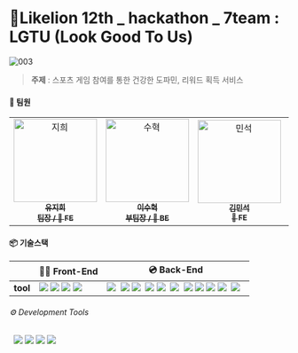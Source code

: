 # 🦁Likelion 12th _ hackathon _ 7team : LGTU (Look Good To Us)
![003](https://github.com/user-attachments/assets/7ea15ef2-9aa0-4479-b519-acea9cfc00f2)


> **주제** : 스포츠 게임 참여를 통한 건강한 도파민, 리워드 획득 서비스

#### 👥 팀원
<table>
  <tr>
    <td align="center">
    <a href="https://github.com/jiHeeFlee">
    <img src="https://avatars.githubusercontent.com/u/126383608?v=4" width="150px;" alt="지희"/>
    <br />
    <sub>
    <b>유지희</b><br>
    <b>팀장 / 🍎 FE</b>
    </sub>
    </a>
    <br />
    </td>
    <td align="center">
    <a href="https://github.com/leestana01">
    <img src="https://avatars.githubusercontent.com/u/74558236?v=4" width="150px;" alt="수혁"/>
    <br />
    <sub>
    <b>이수혁</b><br>
    <b>부팀장 / 🍏 BE</b>
    </sub>
    </a>
    <br />
    </td>    
    <td align="center">
    <a href="https://github.com/m-inseok">
    <img src="https://avatars.githubusercontent.com/u/163662784?v=4" width="150px;" alt="민석"/>
    <br />
    <sub>
    <b>김민석</b><br>
    <b>🍎 FE</b>
    </sub>
    </a>
    <br />
    </td>    
    <td align="center">
    <a href="https://github.com/norangsuji">
    <img src="https://avatars.githubusercontent.com/u/118612460?v=4" width="150px;" alt="수"/>
    <br />
    <sub>
    <b>홍수지</b><br>
    <b>🍎 FE</b>
    </sub>
    </a>
    <br />
    </td> <td align="center">
    <a href="https://github.com/202201617">
    <img src="https://avatars.githubusercontent.com/u/113917440?v=4" width="150px;" alt="혜주"/>
    <br />
    <sub>
    <b>박혜주</b><br>
    <b>🍏 BE</b>
    </sub>
    </a>
    <br />
    </td>
    <td align="center">
    <a href="https://github.com/sunmin416">
    <img src="https://avatars.githubusercontent.com/u/163655093?v=4" width="150px;" alt="선민"/>
    <br />
    <sub>
    <b>고선민</b><br>
    <b>🍏 BE</b>
    </sub>
    </a>
    <br />
    </td>
  </tr>
</table>

#### 📦 기술스택

|  | **👩‍💻 Front-End** | **💿 Back-End** |
|--------------------------------------------------| ---------- |---------- |
| **tool**                                         | <img src="https://img.shields.io/badge/React-61DAFB?style=flat&logo=react&logoColor=white">&nbsp;<img src="https://img.shields.io/badge/styled-components-DB7093?style=flat&logo=styled-components&logoColor=white">&nbsp;<img src="https://img.shields.io/badge/vite-646CFF?style=flat&logo=vite&logoColor=white">&nbsp;<img src="https://img.shields.io/badge/WebSocket%20%26%20STOMP-00A9E0?style=flat&logoColor=white"> | <img src="https://img.shields.io/badge/Spring%20Boot-6DB33F?style=flat&logo=spring-boot&logoColor=white"> &nbsp;<img src="https://img.shields.io/badge/Redis-DC382D?style=flat&logo=redis&logoColor=white">&nbsp;<img src="https://img.shields.io/badge/MySQL-4479A1?style=flat&logo=mysql&logoColor=white"> &nbsp;<img src="https://img.shields.io/badge/WebSocket%20%26%20STOMP-00A9E0?style=flat&logoColor=white">&nbsp;<img src="https://img.shields.io/badge/AWS-232F3E?style=flat&logo=amazon-aws&logoColor=white"> &nbsp;<img src="https://img.shields.io/badge/Docker-2496ED?style=flat&logo=docker&logoColor=white"> &nbsp;<img src="https://img.shields.io/badge/Kubernetes-326CE5?style=flat&logo=kubernetes&logoColor=white">&nbsp;<img src="https://img.shields.io/badge/Traefik-24A1C1?style=flat&logo=traefik&logoColor=white">&nbsp;<img src="https://img.shields.io/badge/CertManager-006bb6?style=flat&logo=letsencrypt&logoColor=white">&nbsp;<img src="https://img.shields.io/badge/Jenkins-D24939?style=flat&logo=jenkins&logoColor=white"> &nbsp;<img src="https://img.shields.io/badge/Kubernetes-326CE5?style=flat&logo=kubernetes&logoColor=white"> &nbsp; |

###### ⚙️ Development Tools
&nbsp; <img src="https://img.shields.io/badge/GitHub-181717?style=flat&logo=github&logoColor=white">&nbsp;<img src="https://img.shields.io/badge/discord-5865F2?style=flat&logo=discord&logoColor=white">&nbsp;<img src="https://img.shields.io/badge/Notion-000?style=flat&logo=notion&logoColor=white">&nbsp;<img src="https://img.shields.io/badge/Figma-F24E1E?style=flat&logo=figma&logoColor=white">
